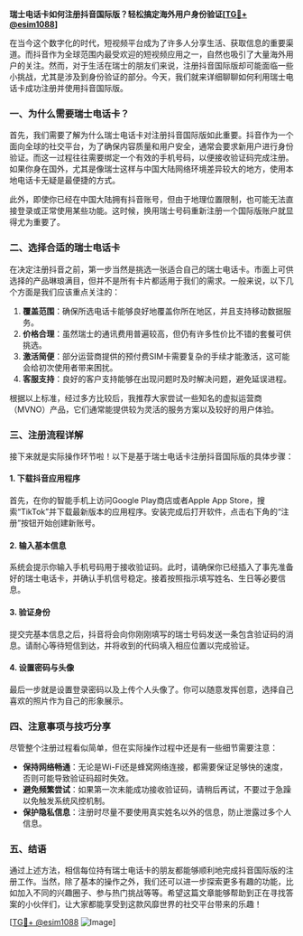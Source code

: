 **瑞士电话卡如何注册抖音国际版？轻松搞定海外用户身份验证[[TG💪+ @esim1088](https://t.me/s/esim1088)]**

在当今这个数字化的时代，短视频平台成为了许多人分享生活、获取信息的重要渠道。而抖音作为全球范围内最受欢迎的短视频应用之一，自然也吸引了大量海外用户的关注。然而，对于生活在瑞士的朋友们来说，注册抖音国际版却可能面临一些小挑战，尤其是涉及到身份验证的部分。今天，我们就来详细聊聊如何利用瑞士电话卡成功注册并使用抖音国际版。

### 一、为什么需要瑞士电话卡？

首先，我们需要了解为什么瑞士电话卡对注册抖音国际版如此重要。抖音作为一个面向全球的社交平台，为了确保内容质量和用户安全，通常会要求新用户进行身份验证。而这一过程往往需要绑定一个有效的手机号码，以便接收验证码完成注册。如果你身在国外，尤其是像瑞士这样与中国大陆网络环境差异较大的地方，使用本地电话卡无疑是最便捷的方式。

此外，即使你已经在中国大陆拥有抖音账号，但由于地理位置限制，也可能无法直接登录或正常使用某些功能。这时候，换用瑞士号码重新注册一个国际版账户就显得尤为重要了。

### 二、选择合适的瑞士电话卡

在决定注册抖音之前，第一步当然是挑选一张适合自己的瑞士电话卡。市面上可供选择的产品琳琅满目，但并不是所有卡片都适用于我们的需求。一般来说，以下几个方面是我们应该重点关注的：

1. **覆盖范围**：确保所选电话卡能够良好地覆盖你所在地区，并且支持移动数据服务。
2. **价格合理**：虽然瑞士的通讯费用普遍较高，但仍有许多性价比不错的套餐可供挑选。
3. **激活简便**：部分运营商提供的预付费SIM卡需要复杂的手续才能激活，这可能会给初次使用者带来困扰。
4. **客服支持**：良好的客户支持能够在出现问题时及时解决问题，避免延误进程。

根据以上标准，经过多方比较后，我推荐大家尝试一些知名的虚拟运营商（MVNO）产品，它们通常能提供较为灵活的服务方案以及较好的用户体验。

### 三、注册流程详解

接下来就是实际操作环节啦！以下是基于瑞士电话卡注册抖音国际版的具体步骤：

#### 1. 下载抖音应用程序
首先，在你的智能手机上访问Google Play商店或者Apple App Store，搜索“TikTok”并下载最新版本的应用程序。安装完成后打开软件，点击右下角的“注册”按钮开始创建新账号。

#### 2. 输入基本信息
系统会提示你输入手机号码用于接收验证码。此时，请确保你已经插入了事先准备好的瑞士电话卡，并确认手机信号稳定。接着按照指示填写姓名、生日等必要信息。

#### 3. 验证身份
提交完基本信息之后，抖音将会向你刚刚填写的瑞士号码发送一条包含验证码的消息。请耐心等待短信到达，并将收到的代码填入相应位置以完成验证。

#### 4. 设置密码与头像
最后一步就是设置登录密码以及上传个人头像了。你可以随意发挥创意，选择自己喜欢的照片作为自己的形象展示。

### 四、注意事项与技巧分享

尽管整个注册过程看似简单，但在实际操作过程中还是有一些细节需要注意：

- **保持网络畅通**：无论是Wi-Fi还是蜂窝网络连接，都需要保证足够快的速度，否则可能导致验证码超时失效。
- **避免频繁尝试**：如果第一次未能成功接收验证码，请稍后再试，不要过于急躁以免触发系统风控机制。
- **保护隐私信息**：注册时尽量不要使用真实姓名以外的信息，防止泄露过多个人信息。

### 五、结语

通过上述方法，相信每位持有瑞士电话卡的朋友都能够顺利地完成抖音国际版的注册工作。当然，除了基本的操作之外，我们还可以进一步探索更多有趣的功能，比如加入不同的兴趣圈子、参与热门挑战等等。希望这篇文章能够帮助到正在寻找答案的小伙伴们，让大家都能享受到这款风靡世界的社交平台带来的乐趣！

[[TG💪+ @esim1088](https://t.me/s/esim1088) ![Image](https://i.postimg.cc/4NQfJmqS/Snipaste-2025-05-13-00-14-12.png)]